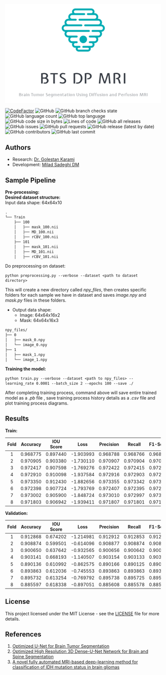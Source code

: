 ![logo](data/logo.png)

[![CodeFactor](https://www.codefactor.io/repository/github/everlookneversee/bts_dp_mri/badge)](https://www.codefactor.io/repository/github/everlookneversee/bts_dp_mri)
![GitHub](https://img.shields.io/github/license/EverLookNeverSee/BTS_DP_MRI)
![GitHub branch checks state](https://img.shields.io/github/checks-status/EverLookNeverSee/BTS_DP_MRI/main)
![GitHub language count](https://img.shields.io/github/languages/count/EverLookNeverSee/BTS_DP_MRI)
![GitHub top language](https://img.shields.io/github/languages/top/EverLookNeverSee/BTS_DP_MRI)
![GitHub code size in bytes](https://img.shields.io/github/languages/code-size/EverLookNeverSee/BTS_DP_MRI)
![Lines of code](https://img.shields.io/tokei/lines/github/EverLookNeverSee/BTS_DP_MRI)
![GitHub all releases](https://img.shields.io/github/downloads/EverLookNeverSee/BTS_DP_MRI/total)
![GitHub issues](https://img.shields.io/github/issues-raw/EverLookNeverSee/BTS_DP_MRI)
![GitHub pull requests](https://img.shields.io/github/issues-pr-raw/EverLookNeverSee/BTS_DP_MRI)
![GitHub release (latest by date)](https://img.shields.io/github/v/release/EverLookNeverSee/BTS_DP_MRI)
![GitHub contributors](https://img.shields.io/github/contributors/EverLookNeverSee/BTS_DP_MRI)
![GitHub last commit](https://img.shields.io/github/last-commit/EverLookNeverSee/BTS_DP_MRI)

## Authors
* Research: [Dr. Golestan Karami](https://www.linkedin.com/in/golestan-karami-45984938/)
* Development: [Milad Sadeghi DM](https://elns.ir)


## Sample Pipeline
**Pre-processing:**  
**Desired dataset structure:**  
Input data shape: 64x64x10
```
.
└── Train
    ├── 100
    │   ├── mask_100.nii
    │   ├── MD_100.nii
    │   ├── rCBV_100.nii
    ├── 101
    │   ├── mask_101.nii
    │   ├── MD_101.nii
    │   ├── rCBV_101.nii
```
Do preprocessing on dataset:
```shell
python preprocessing.py --verbose --dataset <path to dataset directory>
```
This will create a new directory called *npy_files*, then creates specific folders for
each sample we have in dataset and saves *image.npy* and *mask.py* files in these folders.  
* Output data shape:  
    * Image: 64x64x16x2     
    * Mask: 64x64x16x3
```
npy_files/
├── 0
│   ├── mask_0.npy
│   └── image_0.npy
├── 1
│   ├── mask_1.npy
│   └── image_1.npy
```
**Training the model:**
```shell
python train.py --verbose --dataset <path to npy_files> --learning_rate 0.0001 --batch_size 2 --epochs 100 --save ./
```
After completing training process, command above will save entire trained model as a *.pb* file
, save training process history details as a *.csv* file and plot training process diagrams.


## Results
**Train:**  

| Fold    |  Accuracy      |   IOU Score   |   Loss        |   Precision  |   Recall   |   F1-Score   |
|  :----: |    :----:      |   :----:      |  :----:       |    :----:    |   :----:   |   :----:     |
| 1       | 0.968775       |   0.897440    |  -1.903993    |   0.968788   |  0.968766  |  0.968777    |
| 2       | 0.970905       |   0.903380    |  -1.730110    |   0.970907   |  0.970904  |  0.970905    |
| 3       | 0.972417       |   0.907598    |  -1.769276    |   0.972422   |  0.972415  |  0.972419    |
| 4       | 0.972910       |   0.910098    |  -1.937584    |   0.972916   |  0.972903  |  0.972909    |
| 5       | 0.973350       |   0.912430    |  -1.882656    |   0.973355   |  0.973342  |  0.973349    |
| 6       | 0.972398       |   0.907724    |  -1.793769    |   0.972407   |  0.972395  |  0.972401    |
| 7       | 0.973002       |   0.905900    |  -1.848724    |   0.973010   |  0.972997  |  0.973004    |
| 8       | 0.971803       |   0.906942    |  -1.939411    |   0.971807   |  0.971801  |  0.971804    |

**Validation:**

| Fold    |  Accuracy      |   IOU Score   |   Loss        |   Precision  |   Recall   |   F1-Score   |
|  :----: |    :----:      |   :----:      |  :----:       |    :----:    |   :----:   |   :----:     |
| 1       | 0.912868       |   0.674202    |  -1.214981    |   0.912912   |  0.912853  |  0.912882    |
| 2       | 0.908874       |   0.599501    |  -0.614096    |   0.908877   |  0.908874  |  0.908876    |
| 3       | 0.900650       |   0.637642    |  -0.932565    |   0.900656   |  0.900642  |  0.900649    |
| 4       | 0.903141       |   0.668193    |  -1.140507    |   0.903154   |  0.903133  |  0.903143    |
| 5       | 0.890136       |   0.610992    |  -0.862575    |   0.890166   |  0.890125  |  0.890145    |
| 6       | 0.893863       |   0.612036    |  -0.745553    |   0.893863   |  0.893863  |  0.893863    |
| 7       | 0.895732       |   0.613254    |  -0.769792    |   0.895738   |  0.895725  |  0.895732    |
| 8       | 0.885597       |   0.618338    |  -0.897051    |   0.885608   |  0.885578  |  0.885593    |


## License
This project licensed under the MIT License - see the [LICENSE](LICENSE) file for more details.


## References
1. [Optimized U-Net for Brain Tumor Segmentation](https://arxiv.org/abs/2110.03352)
2. [Optimized High Resolution 3D Dense-U-Net Network for Brain and Spine Segmentation](https://www.mdpi.com/2076-3417/9/3/404)
3. [A novel fully automated MRI-based deep-learning method for classification of IDH mutation status in brain gliomas](https://pubmed.ncbi.nlm.nih.gov/31637430/)
